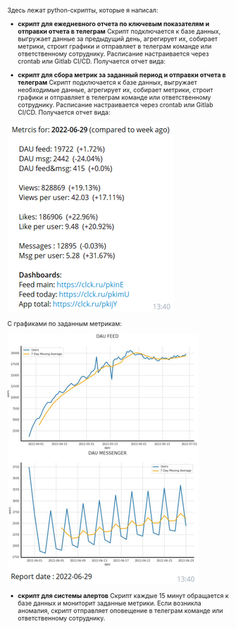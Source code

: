 Здесь лежат python-скрипты, которые я написал:

- **скрипт для ежедневного отчета по ключевым показателям и отправки отчета в телеграм**
Скрипт подключается к базе данных, выгружает данные за предыдущий день, агрегирует их, собирает метрики, строит графики и отправляет в телеграм команде или ответственному сотруднику. Расписание настраивается через crontab или Gitlab CI/CD.
Получается отчет вида:



- **скрипт для сбора метрик за заданный период и отправки отчета в телеграм**
Скрипт подключается к базе данных, выгружает необходимые данные, агрегирует их, собирает метрики, строит графики и отправляет в телеграм команде или ответственному сотруднику. Расписание настраивается через crontab или Gitlab CI/CD.
Получается отчет вида:

![](media/report1.png)

С графиками по заданным метрикам:

![](media/report2.png)

- **скрипт для системы алертов**
Скрипт каждые 15 минут обращается к базе данных и мониторит заданные метрики. Если возникла аномалия, скрипт отправляет оповещение в телеграм команде или ответственному сотруднику.
